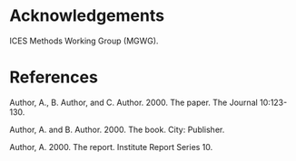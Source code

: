 # Acknowledgements

ICES Methods Working Group (MGWG).

# References

Author, A., B. Author, and C. Author. 2000. The paper. The Journal 10:123-130.

Author, A. and B. Author. 2000. The book. City: Publisher.

Author, A. 2000. The report. Institute Report Series 10.
